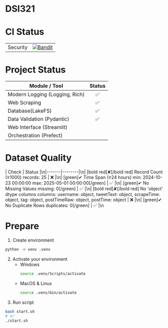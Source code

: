 # DSI321
# CI Status
|  | |
| - | :-: |
| Security | [![Bandit](https://github.com/Thanaraklee/dsi321_2025/actions/workflows/bandit.yml/badge.svg?branch=main)](https://github.com/Thanaraklee/dsi321_2025/actions/workflows/bandit.yml) |

# Project Status
| Module / Tool | Status |
| - | :-: |
| Modern Logging (Logging, Rich) | ✅ |
| Web Scraping |✅|
| Database(LakeFS) | ✅ |
| Data Validation (Pydantic) | ✅ |
| Web Interface (Streamlit) |        |
| Orchestration (Prefect) |        |

# Dataset Quality
<!-- validation-report -->
| Check | Status |\n|-------|--------|\n| [bold red]✘[/bold red] Record Count (≥1000) records: 25 | ❌ |\n| [green]✔ Time Span (≥24 hours) min: 2024-10-23 00:00:00 max: 2025-05-01 00:00:00[/green] | ✅ |\n| [green]✔ No Missing Values missing: 0[/green] | ✅ |\n| [bold red]✘[/bold red] No 'object' dtype columns columns: username: object, tweetText: object, scrapeTime: object, tag: object, postTimeRaw: object, postTime: object | ❌ |\n| [green]✔ No Duplicate Rows duplicates: 0[/green] | ✅ |\n

# Prepare
1. Create environment
```bash
python -m venv .venv
```

2. Activate your environment
    - Windows
        ```bash
        source .venv/Scripts/activate
        ```
    - MacOS & Linux 
        ```bash
        source .venv/bin/activate
        ```
3. Run script
```bash
bash start.sh
# or
./start.sh
```
